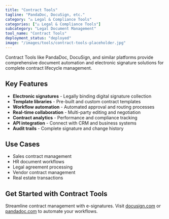 ```yaml
---
title: "Contract Tools"
tagline: "PandaDoc, DocuSign, etc."
category: "⚖️ Legal & Compliance Tools"
categories: ["⚖️ Legal & Compliance Tools"]
subcategory: "Legal Document Management"
tool_name: "Contract Tools"
deployment_status: "deployed"
image: "/images/tools/contract-tools-placeholder.jpg"
---
```

Contract Tools like PandaDoc, DocuSign, and similar platforms provide comprehensive document automation and electronic signature solutions for complete contract lifecycle management.

## Key Features

- **Electronic signatures** - Legally binding digital signature collection
- **Template libraries** - Pre-built and custom contract templates
- **Workflow automation** - Automated approval and routing processes
- **Real-time collaboration** - Multi-party editing and negotiation
- **Contract analytics** - Performance and compliance tracking
- **API integration** - Connect with CRM and business systems
- **Audit trails** - Complete signature and change history

## Use Cases

- Sales contract management
- HR document workflows
- Legal agreement processing
- Vendor contract management
- Real estate transactions

## Get Started with Contract Tools

Streamline contract management with e-signatures. Visit [docusign.com](https://www.docusign.com) or [pandadoc.com](https://www.pandadoc.com) to automate your workflows.
